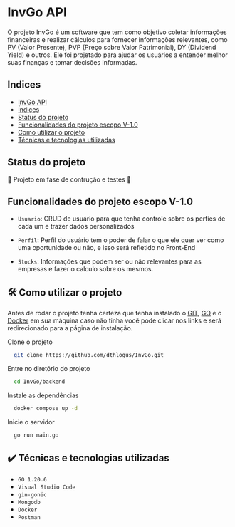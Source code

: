 # InvGo API

O projeto InvGo é um software que tem como objetivo coletar informações financeiras e realizar cálculos para fornecer informações relevantes, como PV (Valor Presente), PVP (Preço sobre Valor Patrimonial), DY (Dividend Yield) e outros. Ele foi projetado para ajudar os usuários a entender melhor suas finanças e tomar decisões informadas.

## Indices

- [InvGo API](#invgo-api)
- [Índices](#indices)
- [Status do projeto](#status-do-projeto)
- [Funcionalidades do projeto escopo V-1.0](#funcionalidades-do-projeto-escopo-v-10)
- [Como utilizar o projeto](#%EF%B8%8F-como-utilizar-o-projeto)
- [Técnicas e tecnologias utilizadas](#%EF%B8%8F-técnicas-e-tecnologias-utilizadas)


## Status do projeto

:construction: Projeto em fase de contrução e testes :construction:

## Funcionalidades do projeto escopo V-1.0

- `Usuario`: CRUD de usuário para que tenha controle sobre os perfies de cada um e trazer dados personalizados

- `Perfil`: Perfil do usuário tem o poder de falar o que ele quer ver como uma oportunidade ou não, e isso será refletido no Front-End

- `Stocks`: Informações que podem ser ou não relevantes para as empresas e fazer o calculo sobre os mesmos.

 ## 🛠️ Como utilizar o projeto

 Antes de rodar o projeto tenha certeza que tenha instalado o [GIT](https://git-scm.com/), [GO](https://go.dev/) e o [Docker](https://docs.docker.com/get-docker/) em sua máquina caso não tinha você pode clicar nos links e será redirecionado para a página de instalação.

Clone o projeto

```bash
  git clone https://github.com/dthlogus/InvGo.git
```

Entre no diretório do projeto

```bash
  cd InvGo/backend
```

Instale as dependências

```bash
  docker compose up -d
```

Inicie o servidor

```bash
  go run main.go
```

## ✔️ Técnicas e tecnologias utilizadas

- ``GO 1.20.6``
- ``Visual Studio Code``
- ``gin-gonic``
- ``Mongodb``
- ``Docker``
- ``Postman``